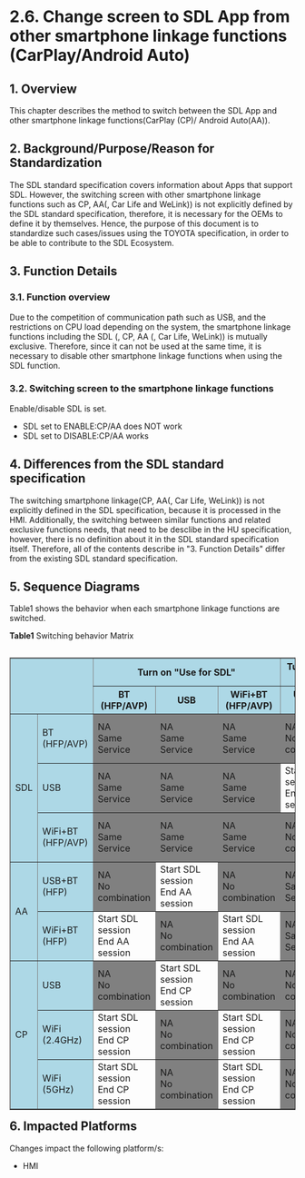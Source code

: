 # 2.6. Change screen to SDL App from other smartphone linkage functions (CarPlay/Android Auto)

## 1. Overview
This chapter describes the method to switch between the SDL App and other smartphone linkage functions(CarPlay (CP)/ Android Auto(AA)).

## 2. Background/Purpose/Reason for Standardization
The SDL standard specification covers information about Apps that support SDL.
However, the switching screen with other smartphone linkage functions such as CP, AA(, Car Life and WeLink)) is not explicitly defined by the SDL standard specification, therefore, it is necessary for the OEMs to define it by themselves.
Hence, the purpose of this document is to standardize such cases/issues using the TOYOTA specification, in order to be able to contribute to the SDL Ecosystem.

## 3. Function Details
### 3.1. Function overview
Due to the competition of communication path such as USB, and the restrictions on CPU load depending on the system, the smartphone linkage functions including the SDL (, CP, AA (, Car Life, WeLink)) is mutually exclusive.
Therefore, since it can not be used at the same time, it is necessary to disable other smartphone linkage functions when using the SDL function.

### 3.2. Switching screen to the smartphone linkage functions
Enable/disable SDL is set.

- SDL set to ENABLE:CP/AA does NOT work
- SDL set to DISABLE:CP/AA works

## 4. Differences from the SDL standard specification
The switching smartphone linkage(CP, AA(, Car Life, WeLink)) is not explicitly defined in the SDL specification, because it is processed in the HMI.
Additionally, the switching between similar functions and related exclusive functions needs, that need to be desclibe in the HU specification, however, there is no definition about it in the SDL standard specification itself.
Therefore, all of the contents describe in "3. Function Details" differ from the existing SDL standard specification.

## 5. Sequence Diagrams
Table1 shows the behavior when each smartphone linkage functions are switched.

**Table1** Switching behavior Matrix

<table border="1" align="left">

<tr><th  rowspan="2" colspan="2" bgcolor=lightblue></th><th colspan="3" bgcolor=lightblue> Turn on "Use for SDL" </th><th colspan="2" bgcolor=lightblue> Turn on "Use for Android Auto" </th><th colspan="3" bgcolor=lightblue> Turn on "Use for Apple CarPlay" </th></tr>

<tr><th bgcolor=lightblue> BT<br>(HFP/AVP) </th><th bgcolor=lightblue> USB </th><th bgcolor=lightblue>WiFi+BT<br>(HFP/AVP) </th><th bgcolor=lightblue>USB+BT<br>(HFP) </th><th bgcolor=lightblue>WiFi+BT<br>(HFP) </th><th bgcolor=lightblue>USB </th><th bgcolor=lightblue>WiFi<br>(2.4GHz) </th><th bgcolor=lightblue>WiFi<br>(5GHz) </th></tr>

<tr><td rowspan="3" bgcolor=lightblue> SDL </td><td bgcolor=lightblue> BT<br>(HFP/AVP) </td><td bgcolor=gray> NA<br>Same Service </td><td bgcolor=gray> NA<br>Same Service </td><td bgcolor=gray> NA<br>Same Service </td><td bgcolor=gray> NA<br>No combination </td><td> Start AA session<br>End SDL session </td><td bgcolor=gray> NA<br>No combination </td><td> Start CP session<br>End SDL session </td><td> Start CP session<br>End SDL session </td></tr>

<tr><td bgcolor=lightblue> USB </td><td bgcolor=gray> NA<br>Same Service </td><td bgcolor=gray> NA<br>Same Service </td><td bgcolor=gray> NA<br>Same Service </td><td> Start AA session<br>End SDL session </td><td bgcolor=gray> NA<br>No combination </td><td> Start CP session<br>End SDL session </td><td bgcolor=gray> NA<br>No combination </td><td bgcolor=gray> NA<br>No combination </td></tr>

<tr><td bgcolor=lightblue> WiFi+BT<br>(HFP/AVP) </td><td bgcolor=gray> NA<br>Same Service </td><td bgcolor=gray> NA<br>Same Service </td><td bgcolor=gray> NA<br>Same Service </td><td bgcolor=gray> NA<br>No combination </td><td> Start AA session<br>End SDL session </td><td bgcolor=gray> NA<br>No combination </td><td> Start CP session<br>End SDL session </td><td> Start CP session<br>End SDL session </td></tr>

<tr><td rowspan="2" bgcolor=lightblue> AA </td><td bgcolor=lightblue> USB+BT<br>(HFP) </td><td bgcolor=gray> NA<br>No combination </td><td> Start SDL session<br>End AA session </td><td bgcolor=gray> NA<br>No combination </td><td bgcolor=gray> NA<br>Same Service </td><td bgcolor=gray> NA<br>Same Service </td><td bgcolor=gray> NA<br>No combination </td><td bgcolor=gray> NA<br>No combination </td><td bgcolor=gray> NA<br>No combination </td></tr>

<tr><td bgcolor=lightblue> WiFi+BT<br>(HFP) </td><td> Start SDL session<br>End AA session </td><td bgcolor=gray> NA<br>No combination </td><td> Start SDL session<br>End AA session </td><td bgcolor=gray> NA<br>Same Service </td><td bgcolor=gray> NA<br>Same Service </td><td bgcolor=gray> NA<br>No combination </td><td bgcolor=gray> NA<br>No combination </td><td bgcolor=gray> NA<br>No combination </td></tr>

<tr><td rowspan="3" bgcolor=lightblue> CP </td><td bgcolor=lightblue> USB </td><td bgcolor=gray> NA<br>No combination </td><td> Start SDL session<br>End CP session </td><td bgcolor=gray> NA<br>No combination </td><td bgcolor=gray> NA<br>No combination </td><td bgcolor=gray> NA<br>No combination </td><td bgcolor=gray> NA<br>Same Service </td><td bgcolor=gray> NA<br>Same Service </td><td bgcolor=gray> NA<br>Same Service </td></tr>

<tr><td bgcolor=lightblue> WiFi<br>(2.4GHz) </td><td> Start SDL session<br>End CP session </td><td bgcolor=gray> NA<br>No combination </td><td> Start SDL session<br>End CP session </td><td bgcolor=gray> NA<br>No combination </td><td bgcolor=gray> NA<br>No combination </td><td bgcolor=gray> NA<br>Same Service </td><td bgcolor=gray> NA<br>Same Service </td><td bgcolor=gray> NA<br>Same Service </td></tr>

<tr><td bgcolor=lightblue> WiFi<br>(5GHz) </td><td> Start SDL session<br>End CP session </td><td bgcolor=gray> NA<br>No combination </td><td> Start SDL session<br>End CP session </td><td bgcolor=gray> NA<br>No combination </td><td bgcolor=gray> NA<br>No combination </td><td bgcolor=gray> NA<br>Same Service </td><td bgcolor=gray> NA<br>Same Service </td><td bgcolor=gray> NA<br>Same Service </td></tr>

</table>


## 6. Impacted Platforms
Changes impact the following platform/s:
- HMI
